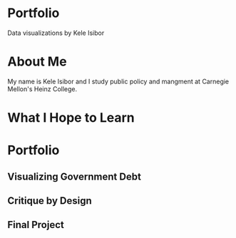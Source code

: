 # Portfolio
Data visualizations by Kele Isibor

# About Me
My name is Kele Isibor and I study public policy and mangment at Carnegie Mellon's Heinz College. 

# What I Hope to Learn

# Portfolio 
## Visualizing Government Debt
## Critique by Design
## Final Project
